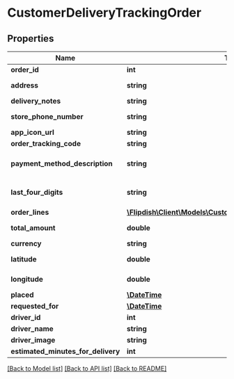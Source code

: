 # CustomerDeliveryTrackingOrder

## Properties
Name | Type | Description | Notes
------------ | ------------- | ------------- | -------------
**order_id** | **int** | Order Id | [optional] 
**address** | **string** | Pretified address string in country format | [optional] 
**delivery_notes** | **string** | Delivery Notes | [optional] 
**store_phone_number** | **string** | Phone number of the store | [optional] 
**app_icon_url** | **string** | App Icon of the store | [optional] 
**order_tracking_code** | **string** | Order Tracking Code | [optional] 
**payment_method_description** | **string** | Payment method description i.e Cash/Card/iDeal/Paypal | [optional] 
**last_four_digits** | **string** | Last 4 digits of the card if applicable otherwise null | [optional] 
**order_lines** | [**\Flipdish\Client\Models\CustomerDeliveryTrackingOrderLine[]**](CustomerDeliveryTrackingOrderLine.md) | Order lines of the order | [optional] 
**total_amount** | **double** | Total amount for the order including tax | [optional] 
**currency** | **string** | Currency | [optional] 
**latitude** | **double** | Customer Location Latitude | [optional] 
**longitude** | **double** | Customer Location Longitude | [optional] 
**placed** | [**\DateTime**](\DateTime.md) | Order placed time | [optional] 
**requested_for** | [**\DateTime**](\DateTime.md) | Order requested for | [optional] 
**driver_id** | **int** | Driver Id | [optional] 
**driver_name** | **string** | Driver Name | [optional] 
**driver_image** | **string** | Driver Image | [optional] 
**estimated_minutes_for_delivery** | **int** |  | [optional] 

[[Back to Model list]](../README.md#documentation-for-models) [[Back to API list]](../README.md#documentation-for-api-endpoints) [[Back to README]](../README.md)


